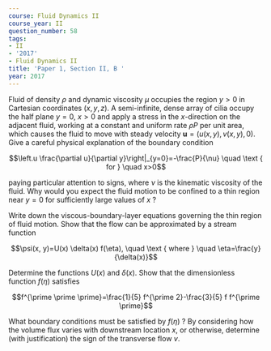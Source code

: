 ```yaml
---
course: Fluid Dynamics II
course_year: II
question_number: 58
tags:
- II
- '2017'
- Fluid Dynamics II
title: 'Paper 1, Section II, B '
year: 2017
---
```




Fluid of density $\rho$ and dynamic viscosity $\mu$ occupies the region $y>0$ in Cartesian coordinates $(x, y, z)$. A semi-infinite, dense array of cilia occupy the half plane $y=0$, $x>0$ and apply a stress in the $x$-direction on the adjacent fluid, working at a constant and uniform rate $\rho P$ per unit area, which causes the fluid to move with steady velocity $\mathbf{u}=(u(x, y), v(x, y), 0)$. Give a careful physical explanation of the boundary condition

$$\left.u \frac{\partial u}{\partial y}\right|_{y=0}=-\frac{P}{\nu} \quad \text { for } \quad x>0$$

paying particular attention to signs, where $\nu$ is the kinematic viscosity of the fluid. Why would you expect the fluid motion to be confined to a thin region near $y=0$ for sufficiently large values of $x$ ?

Write down the viscous-boundary-layer equations governing the thin region of fluid motion. Show that the flow can be approximated by a stream function

$$\psi(x, y)=U(x) \delta(x) f(\eta), \quad \text { where } \quad \eta=\frac{y}{\delta(x)}$$

Determine the functions $U(x)$ and $\delta(x)$. Show that the dimensionless function $f(\eta)$ satisfies

$$f^{\prime \prime \prime}=\frac{1}{5} f^{\prime 2}-\frac{3}{5} f f^{\prime \prime}$$

What boundary conditions must be satisfied by $f(\eta)$ ? By considering how the volume flux varies with downstream location $x$, or otherwise, determine (with justification) the sign of the transverse flow $v$.